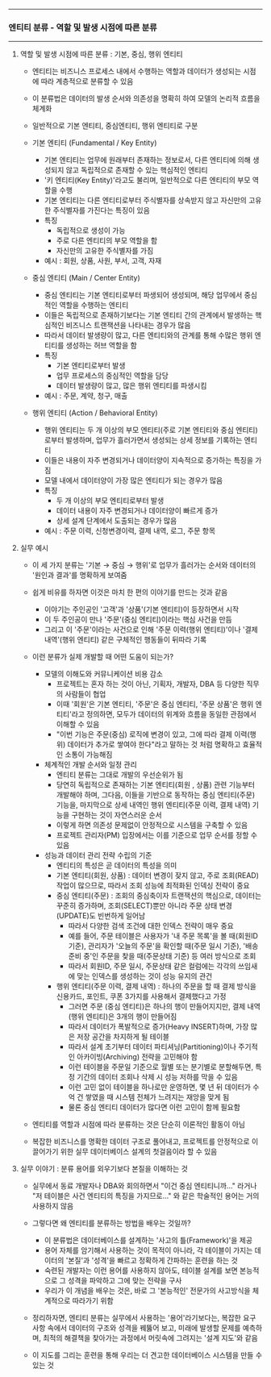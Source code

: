 -----
### 엔티티 분류 - 역할 및 발생 시점에 따른 분류
-----
1. 역할 및 발생 시점에 따른 분류 : 기본, 중심, 행위 엔티티
   - 엔티티는 비즈니스 프로세스 내에서 수행하는 역할과 데이터가 생성되는 시점에 따라 계층적으로 분류할 수 있음
   - 이 분류법은 데이터의 발생 순서와 의존성을 명확히 하여 모델의 논리적 흐름을 체계화
   - 일반적으로 기본 엔티티, 중심엔티티, 행위 엔티티로 구분
   - 기본 엔티티 (Fundamental / Key Entity)
     + 기본 엔티티는 업무에 원래부터 존재하는 정보로서, 다른 엔티티에 의해 생성되지 않고 독립적으로 존재할 수 있는 핵심적인 엔티티
     + '키 엔티티(Key Entity)'라고도 불리며, 일반적으로 다른 엔티티의 부모 역할을 수행
     + 기본 엔티티는 다른 엔티티로부터 주식별자를 상속받지 않고 자신만의 고유한 주식별자를 가진다는 특징이 있음
     + 특징
        * 독립적으로 생성이 가능
        * 주로 다른 엔티티의 부모 역할을 함
        * 자신만의 고유한 주식별자를 가짐
     + 예시 : 회원, 상품, 사원, 부서, 고객, 자재
       
   - 중심 엔티티 (Main / Center Entity)
     + 중심 엔티티는 기본 엔티티로부터 파생되어 생성되며, 해당 업무에서 중심적인 역할을 수행하는 엔티티
     + 이들은 독립적으로 존재하기보다는 기본 엔티티 간의 관계에서 발생하는 핵심적인 비즈니스 트랜잭션을 나타내는 경우가 많음
     + 따라서 데이터 발생량이 많고, 다른 엔티티와의 관계를 통해 수많은 행위 엔티티를 생성하는 허브 역할을 함
     + 특징
        * 기본 엔티티로부터 발생
        * 업무 프로세스의 중심적인 역할을 담당
        * 데이터 발생량이 많고, 많은 행위 엔티티를 파생시킴
     + 예시 : 주문, 계약, 청구, 매출
       
   - 행위 엔티티 (Action / Behavioral Entity)
     + 행위 엔티티는 두 개 이상의 부모 엔티티(주로 기본 엔티티와 중심 엔티티)로부터 발생하며, 업무가 흘러가면서 생성되는 상세 정보를 기록하는 엔티티
     + 이들은 내용이 자주 변경되거나 데이터양이 지속적으로 증가하는 특징을 가짐
     + 모델 내에서 데이터양이 가장 많은 엔티티가 되는 경우가 많음
     + 특징
       * 두 개 이상의 부모 엔티티로부터 발생
       * 데이터 내용이 자주 변경되거나 데이터양이 빠르게 증가
       * 상세 설계 단계에서 도출되는 경우가 많음
     + 예시 : 주문 이력, 신청변경이력, 결제 내역, 로그, 주문 항목

2. 실무 예시
   - 이 세 가지 분류는 '기본 → 중심 → 행위'로 업무가 흘러가는 순서와 데이터의 '원인과 결과'를 명확하게 보여줌
   - 쉽게 비유를 하자면 이것은 마치 한 편의 이야기를 만드는 것과 같음
     + 이야기는 주인공인 '고객'과 '상품'(기본 엔티티)이 등장하면서 시작
     + 이 두 주인공이 만나 '주문'(중심 엔티티)이라는 핵심 사건을 만듬
     + 그리고 이 '주문'이라는 사건으로 인해 '주문 이력(행위 엔티티)'이나 '결제 내역'(행위 엔티티) 같은 구체적인 행동들이 뒤따라 기록

   - 이런 분류가 실제 개발할 때 어떤 도움이 되는가?
     + 모델의 이해도와 커뮤니케이션 비용 감소
        * 프로젝트는 혼자 하는 것이 아닌, 기획자, 개발자, DBA 등 다양한 직무의 사람들이 협업
        * 이때 '회원'은 기본 엔티티, '주문'은 중심 엔티티, '주문 상품'은 행위 엔티티'라고 정의하면, 모두가 데이터의 위계와 흐름을 동일한 관점에서 이해할 수 있음
        * "이번 기능은 주문(중심) 로직에 변경이 있고, 그에 따라 결제 이력(행위) 데이터가 추가로 쌓여야 한다"라고 말하는 것 처럼 명확하고 효율적인 소통이 가능해짐
     + 체계적인 개발 순서와 일정 관리
        * 엔티티 분류는 그대로 개발의 우선순위가 됨
        * 당연히 독립적으로 존재하는 기본 엔티티(회원 , 상품) 관련 기능부터 개발해야 하며, 그다음, 이들을 기반으로 동작하는 중심 엔티티(주문) 기능을, 마지막으로 상세 내역인 행위 엔티티(주문 이력, 결제 내역) 기능을 구현하는 것이 자연스러운 순서
        * 이렇게 하면 의존성 문제없이 안정적으로 시스템을 구축할 수 있음
        * 프로젝트 관리자(PM) 입장에서는 이를 기준으로 업무 순서를 정할 수 있음
     + 성능과 데이터 관리 전략 수립의 기준
        * 엔티티의 특성은 곧 데이터의 특성을 의미
        * 기본 엔티티(회원, 상품) : 데이터 변경이 잦지 않고, 주로 조회(READ) 작업이 많으므로, 따라서 조회 성능에 최적화된 인덱싱 전략이 중요
        * 중심 엔티티(주문) : 조회의 중심축이자 트랜잭션의 핵심으로, 데이터는 꾸준히 증가하며, 조회(SELECT)뿐만 아니라 주문 상태 변경(UPDATE)도 빈번하게 일어남
          * 따라서 다양한 검색 조건에 대한 인덱스 전략이 매우 중요
          * 예를 들어, 주문 테이블은 사용자가 '내 주문 목록'을 볼 때(회원ID 기준), 관리자가 '오늘의 주문'을 확인할 때(주문 일시 기준), '배송 준비 중'인 주문을 찾을 때(주문상태 기준) 등 여러 방식으로 조회
          * 따라서 회원ID, 주문 일시, 주문상태 같은 컬럼에는 각각의 쓰임새에 맞는 인덱스를 생성하는 것이 성능 유지의 관건
        * 행위 엔티티(주문 이력, 결제 내역) : 하나의 주문을 할 때 결제 방식을 신용카드, 포인트, 쿠폰 3가지를 사용해서 결제했다고 가정
          * 그러면 주문 (중심 엔티티)은 하나의 행이 만들어지지만, 결제 내역 (행위 엔티티)은 3개의 행이 만들어짐
          * 따라서 데이터가 폭발적으로 증가(Heavy INSERT)하며, 가장 많은 저장 공간을 차지하게 될 테이블
          * 따라서 설계 초기부터 데이터 파티셔닝(Partitioning)이나 주기적인 아카이빙(Archiving) 전략을 고민해야 함
          * 이런 테이블을 주문일 기준으로 월별 또는 분기별로 분할해두면, 특정 기간의 데이터 조회나 삭제 시 성능 저하를 막을 수 있음
          * 이런 고민 없이 테이블을 하나로만 운영하면, 몇 년 뒤 데이터가 수억 건 쌓였을 때 시스템 전체가 느려지는 재앙을 맞게 됨
          * 물론 중심 엔티티 데이터가 많다면 이런 고민이 함께 필요함

   - 엔티티를 역할과 시점에 따라 분류하는 것은 단순히 이론적인 활동이 아님
   - 복잡한 비즈니스를 명확한 데이터 구조로 풀어내고, 프로젝트를 안정적으로 이끌어가기 위한 실무 데이터베이스 설계의 첫걸음이라 할 수 있음

3. 실무 이야기 : 분류 용어를 외우기보다 본질을 이해하는 것
   - 실무에서 동료 개발자나 DBA와 회의하면서 "이건 중심 엔티티니까..." 라거나 "저 테이블은 사건 엔티티의 특징을 가지므로..." 와 같은 학술적인 용어는 거의 사용하지 않음
   - 그렇다면 왜 엔티티를 분류하는 방법을 배우는 것일까?
     + 이 분류법은 데이터베이스를 설계하는 '사고의 틀(Framework)'을 제공
     + 용어 자체를 암기해서 사용하는 것이 목적이 아니라, 각 테이블이 가지는 데이터의 '본질'과 '성격'을 빠르고 정확하게 간파하는 훈련을 하는 것
     + 숙련된 개발자는 이런 용어를 사용하지 않아도, 테이블 설계를 보면 본능적으로 그 성격을 파악하고 그에 맞는 전략을 구사
     +  우리가 이 개념을 배우는 것은, 바로 그 '본능적인' 전문가의 사고방식을 체계적으로 따라가기 위함

   - 정리하자면, 엔티티 분류는 실무에서 사용하는 '용어'라기보다는, 복잡한 요구 사항 속에서 데이터의 구조와 성격을 꿰뚫어 보고, 미래에 발생할 문제를 예측하며, 최적의 해결책을 찾아가는 과정에서 머릿속에 그려지는 '설계 지도'와 같음
   - 이 지도를 그리는 훈련을 통해 우리는 더 견고한 데이터베이스 시스템을 만들 수 있는 것

